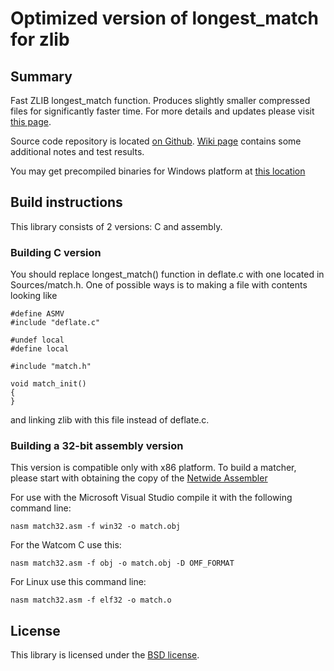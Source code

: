 Optimized version of longest_match for zlib
===========================================

Summary
-------

Fast ZLIB longest_match function. Produces slightly smaller compressed files for significantly faster time.
For more details and updates please visit [this page](http://www.gildor.org/en/projects/zlib).

Source code repository is located [on Github](https://github.com/gildor2/fast_zlib). [Wiki page](https://github.com/gildor2/fast_zlib/wiki)
contains some additional notes and test results.

You may get precompiled binaries for Windows platform at [this location](https://github.com/gildor2/fast_zlib/releases/tag/First_release)


Build instructions
------------------

This library consists of 2 versions: C and assembly.

### Building C version

You should replace longest_match() function in deflate.c with one located in Sources/match.h. One of possible ways
is to making a file with contents looking like

	#define ASMV
	#include "deflate.c"

	#undef local
	#define local

	#include "match.h"

	void match_init()
	{
	}

and linking zlib with this file instead of deflate.c.


### Building a 32-bit assembly version

This version is compatible only with x86 platform. To build a matcher, please start with obtaining the copy of the
[Netwide Assembler](http://www.nasm.us/)

For use with the Microsoft Visual Studio compile it with the following command line:

    nasm match32.asm -f win32 -o match.obj

For the Watcom C use this:

    nasm match32.asm -f obj -o match.obj -D OMF_FORMAT

For Linux use this command line:

    nasm match32.asm -f elf32 -o match.o


License
-------

This library is licensed under the [BSD license](LICENSE.txt).
